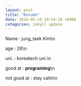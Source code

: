 ```yaml
---
layout: post
title: "Resume"
date: 2016-05-19 19:54:20 +0900
categories: jekyll update
---
```


Name : jung_taek Kim\n

age : 26\n

uni. : koreatech uni.\n

good at : **programing**\n

not good at : stay calm\n
